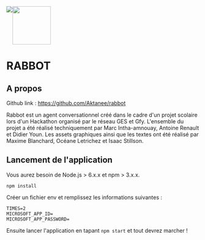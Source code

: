 <div style="display: flex; align-item:center">
  <img src="https://upload.wikimedia.org/wikipedia/fr/thumb/3/31/Logo_GFI_2011.jpg/280px-Logo_GFI_2011.jpg">
  <img src="http://54.77.243.23/static/assets/img/rabbot/banniere.png" style="display: block; width: 100px;">
</div>

# RABBOT

## A propos

Github link : https://github.com/Aktanee/rabbot

Rabbot est un agent conversationnel créé dans le cadre d'un projet scolaire lors d'un Hackathon organisé par le réseau GES et Gfy. L'ensemble du projet a été réalisé techniquement par Marc Intha-amnouay, Antoine Renault et Didier Youn. Les assets graphiques ainsi que les textes ont été réalisé par Maxime Blanchard, Océane Letrichez et Isaac Stillson.

## Lancement de l'application

Vous aurez besoin de Node.js > 6.x.x et npm > 3.x.x.

`npm install`

Créer un fichier env et remplissez les informations suivantes :

```
TIMES=2 
MICROSOFT_APP_ID=
MICROSOFT_APP_PASSWORD=
```

Ensuite lancer l'application en tapant `npm start` et tout devrez marcher !
